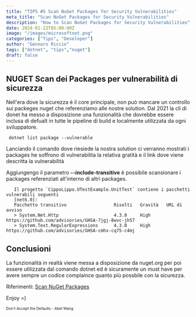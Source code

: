 ```yaml
---
title: "TIPS #5 Scan NuGet Packages for Security Vulnerabilities"
meta_title: "Scan NuGet Packages for Security Vulnerabilities"
description: "How to Scan NuGet Packages for Security Vulnerabilities"
date: 2024-01-22T05:00:00Z
image: "/images/microsoftnet.png"
categories: ["Tips", "Developer"]
author: "Gennaro Riccio"
tags: ["dotnet", "tips","nuget"]
draft: false
---
```


## NUGET Scan dei Packages per vulnerabilità di sicurezza 
Nell'era dove la sicurezza è il core principale, non può mancare un controllo sui packeges nuget che referenziamo alle nostre solution.
Dal 2021 la cli di donet ha messo a disposizione una funzionalità che dovrebbe essere inclusa di defualt in tutte le pipeline di build e localmente utilizzata da ogni sviluppatore.

```
 dotnet list package --vulnerable
```

Lanciando il comando dove riesiede la nostra solution ci verranno mostrati i packages he soffrono di vulnerabilita la relativa gratità e il link dove viene descritta la vulnerabilità

Aggiungengo il parametro __--include-transitive__ è possibile scansionare i packages referenziati all'interno di altri packages.

```
   Il progetto `CippoLippo.UTestExample.UnitTest` contiene i pacchetti vulnerabili seguenti
   [net6.0]:
   Pacchetto transitivo                  Risolti   Gravità   URL di avviso
   > System.Net.Http                     4.3.0     High      https://github.com/advisories/GHSA-7jgj-8wvc-jh57
   > System.Text.RegularExpressions      4.3.0     High      https://github.com/advisories/GHSA-cmhx-cq75-c4mj
```

## Conclusioni
La funzionalità in realtà viene messa a disposizione da nuget.org per poi essere utilizzata dal comando dotnet ed è sicuramente un must have per avere sempre un codice complaince quanto più possbile con la sicurezza.

Riferimenti:
[Scan NuGet Packages](https://devblogs.microsoft.com/nuget/how-to-scan-nuget-packages-for-security-vulnerabilities/ "Scan NuGet Packages")

Enjoy =)

 <font size="1"> Don't Accept the Defaults - Abel Wang </font>